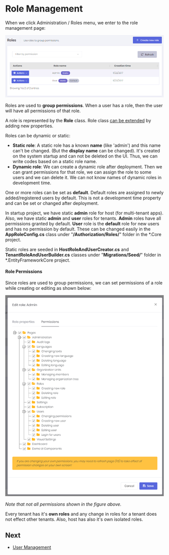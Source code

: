 # Role Management

When we click Administration / Roles menu, we enter to the role management page:

<img src="images/role-management-core-3.png" alt="Role management page" class="img-thumbnail" />

Roles are used to **group permissions**. When a user has a role, then the user will have all permissions of that role.

A role is represented by the **Role** class. Role class [can be extended](Extending-Existing-Entities.md) by adding new properties.

Roles can be dynamic or static:

- **Static role**: A static role has a known **name** (like 'admin') and this name can't be changed. (But the **display name** can be changed). It's created on the system startup and can not be deleted on the UI. Thus, we can write codes based on a static role name.
- **Dynamic role**: We can create a dynamic role after deployment. Then we can grant permissions for that role, we can assign the role to some users and we can delete it. We can not know names of dynamic roles in development time.

One or more roles can be set as **default**. Default roles are assigned to newly added/registered users by default. This is not a development time property and can be set or changed after deployment.

In startup project, we have static **admin** role for host (for multi-tenant apps). Also, we have static **admin** and **user** roles for tenants. **Admin** roles have all permissions granted by default.
**User** role is the **default** role for new users and has no permission by default. These can be changed easily in the **AppRoleConfig.cs** class under "**/Authorization/Roles/**" folder in the *.Core project. 

Static roles are seeded in **HostRoleAndUserCreator.cs** and **TenantRoleAndUserBuilder.cs** classes under "**Migrations/Seed/**" folder in *.EntityFrameworkCore project.

#### Role Permissions

Since roles are used to group permissions, we can set permissions of a role while creating or editing as shown below:

<img src="images/role-permissions-core-1.png" alt="Role Permissions" class="img-thumbnail" />

*Note that not all permissions shown in the figure above.*

Every tenant has it's **own roles** and any change in roles for a tenant does not effect other tenants. Also, host has also it's own isolated roles.

## Next

- [User Management](Features-Angular-User-Management)